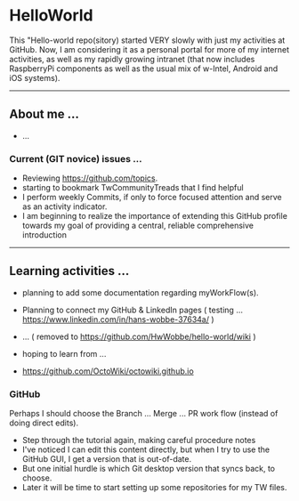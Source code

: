 # HelloWorld
This "Hello-world repo(sitory) started VERY slowly with just my activities at GitHub.  Now, I am considering it as a personal portal for more of my internet activities, as well as my rapidly growing intranet (that now includes RaspberryPi components as well as the usual mix of w-Intel, Android and iOS systems).

<hr>
<h2> About me ...</h2>

* ...

<h3> Current (GIT novice) issues ... </h3>

* Reviewing https://github.com/topics.
* starting to bookmark TwCommunityTreads that I find helpful
* I perform weekly Commits, if only to force focused attention and serve as an activity indicator.
* I am beginning to realize the importance of extending this GitHub profile towards my goal of providing a central, reliable comprehensive introduction

<hr>
<h2> Learning activities ... </h2>

* planning to add some documentation regarding myWorkFlow(s).


* Planning to connect my GitHub & LinkedIn pages ( testing ... https://www.linkedin.com/in/hans-wobbe-37634a/ )
* ... ( removed to https://github.com/HwWobbe/hello-world/wiki )
* hoping to learn from ...
* https://github.com/OctoWiki/octowiki.github.io

<h3> GitHub </h3>
Perhaps I should choose the Branch ... Merge ... PR work flow (instead of doing direct edits).

* Step through the tutorial again, making careful procedure notes
* I've noticed I can edit this content directly, but when I try to use the GitHub GUI, I get a version that is out-of-date.
* But one initial hurdle is which Git desktop version that syncs back, to choose.
* Later it will be time to start setting up some repositories for my TW files.
